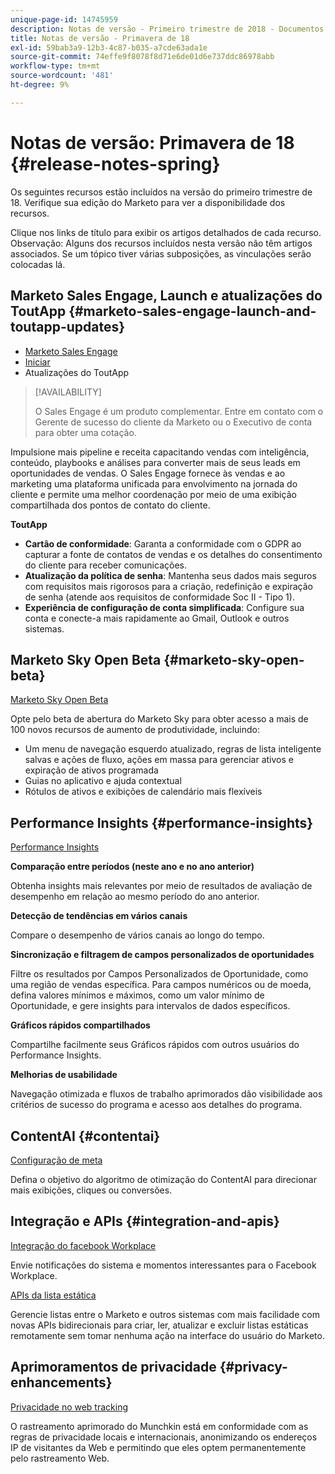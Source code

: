 ```yaml
---
unique-page-id: 14745959
description: Notas de versão - Primeiro trimestre de 2018 - Documentos da Marketo - Documentação do produto
title: Notas de versão - Primavera de 18
exl-id: 59bab3a9-12b3-4c87-b035-a7cde63ada1e
source-git-commit: 74effe9f8078f8d71e6de01d6e737ddc86978abb
workflow-type: tm+mt
source-wordcount: '481'
ht-degree: 9%

---
```


# Notas de versão: Primavera de 18 {#release-notes-spring}

Os seguintes recursos estão incluídos na versão do primeiro trimestre de 18. Verifique sua edição do Marketo para ver a disponibilidade dos recursos.

Clique nos links de título para exibir os artigos detalhados de cada recurso. Observação: Alguns dos recursos incluídos nesta versão não têm artigos associados. Se um tópico tiver várias subposições, as vinculações serão colocadas lá.

## Marketo Sales Engage, Launch e atualizações do ToutApp {#marketo-sales-engage-launch-and-toutapp-updates}

* [Marketo Sales Engage](/help/marketo/product-docs/marketo-sales-connect/getting-started/sales-connect-overview.md)
* [Iniciar](/help/marketo/product-docs/marketo-sales-connect/getting-started/sales-connect-overview.md)
* Atualizações do ToutApp

>[!AVAILABILITY]
>
>O Sales Engage é um produto complementar. Entre em contato com o Gerente de sucesso do cliente da Marketo ou o Executivo de conta para obter uma cotação.

Impulsione mais pipeline e receita capacitando vendas com inteligência, conteúdo, playbooks e análises para converter mais de seus leads em oportunidades de vendas. O Sales Engage fornece às vendas e ao marketing uma plataforma unificada para envolvimento na jornada do cliente e permite uma melhor coordenação por meio de uma exibição compartilhada dos pontos de contato do cliente.

**ToutApp**

* **Cartão de conformidade**: Garanta a conformidade com o GDPR ao capturar a fonte de contatos de vendas e os detalhes do consentimento do cliente para receber comunicações.
* **Atualização da política de senha**: Mantenha seus dados mais seguros com requisitos mais rigorosos para a criação, redefinição e expiração de senha (atende aos requisitos de conformidade Soc II - Tipo 1).
* **Experiência de configuração de conta simplificada**: Configure sua conta e conecte-a mais rapidamente ao Gmail, Outlook e outros sistemas.

## Marketo Sky Open Beta {#marketo-sky-open-beta}

[Marketo Sky Open Beta](https://help.marketo.com/)

Opte pelo beta de abertura do Marketo Sky para obter acesso a mais de 100 novos recursos de aumento de produtividade, incluindo:

* Um menu de navegação esquerdo atualizado, regras de lista inteligente salvas e ações de fluxo, ações em massa para gerenciar ativos e expiração de ativos programada
* Guias no aplicativo e ajuda contextual
* Rótulos de ativos e exibições de calendário mais flexíveis

## Performance Insights {#performance-insights}

[Performance Insights](/help/marketo/product-docs/reporting/performance-insights/performance-insights-overview.md)

**Comparação entre períodos (neste ano e no ano anterior)**

Obtenha insights mais relevantes por meio de resultados de avaliação de desempenho em relação ao mesmo período do ano anterior.

**Detecção de tendências em vários canais**

Compare o desempenho de vários canais ao longo do tempo.

**Sincronização e filtragem de campos personalizados de oportunidades**

Filtre os resultados por Campos Personalizados de Oportunidade, como uma região de vendas específica. Para campos numéricos ou de moeda, defina valores mínimos e máximos, como um valor mínimo de Oportunidade, e gere insights para intervalos de dados específicos.

**Gráficos rápidos compartilhados**

Compartilhe facilmente seus Gráficos rápidos com outros usuários do Performance Insights.

**Melhorias de usabilidade**

Navegação otimizada e fluxos de trabalho aprimorados dão visibilidade aos critérios de sucesso do programa e acesso aos detalhes do programa.

## ContentAI {#contentai}

[Configuração de meta](/help/marketo/product-docs/predictive-content/getting-started/algorithm-goal-settings.md)

Defina o objetivo do algoritmo de otimização do ContentAI para direcionar mais exibições, cliques ou conversões.

## Integração e APIs {#integration-and-apis}

[Integração do facebook Workplace](/help/marketo/product-docs/administration/additional-integrations/add-workplace-by-facebook-as-a-launchpoint-service.md)

Envie notificações do sistema e momentos interessantes para o Facebook Workplace.

[APIs da lista estática](https://developers.marketo.com/rest-api/assets/static-lists/)

Gerencie listas entre o Marketo e outros sistemas com mais facilidade com novas APIs bidirecionais para criar, ler, atualizar e excluir listas estáticas remotamente sem tomar nenhuma ação na interface do usuário do Marketo.

## Aprimoramentos de privacidade {#privacy-enhancements}

[Privacidade no web tracking](https://developers.marketo.com/javascript-api/lead-tracking/)

O rastreamento aprimorado do Munchkin está em conformidade com as regras de privacidade locais e internacionais, anonimizando os endereços IP de visitantes da Web e permitindo que eles optem permanentemente pelo rastreamento Web.
